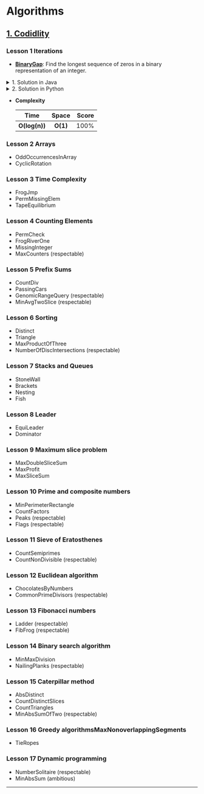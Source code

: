 # Algorithms

## [1. Codidlity](https://codility.com/programmers/)
### Lesson 1 Iterations
* **[BinaryGap](https://github.com/Nbouchek/algorithms/blob/master/BinaryGap.md)**: Find the longest sequence of zeros in a binary representation of an integer. 

<div class="begin-examples"></div>

<details><summary>   1. Solution in Java</summary>
<p>

```java
public int solution(int number) {
   int longestSequence = 0;
   int count = -1;
   int rightBit = 0;

   while (number > 0) {
      // get right most bit & shift right
      rightBit = number & 1;
      number = number >> 1;

      if (0 == rightBit && count >= 0) {
         count++;
      }

      if (1 == rightBit) {
         longestSequence = count > longestSequence ? count : longestSequence;
	 count = 0;
      }
   }

   return longestSequence;
}
```
</p></details>
<details><summary> 2. Solution in Python</summary>
<p>

```python
def solution(N):
    count = 0
    longest = 0
    found_one = False
 
    i = N    
         
    while i:
        if i & 1 == 1:
            if (found_one == False):
                found_one = True
            else:
                longest = max(longest,count)
            count = 0
        else:
            count += 1
        i >>= 1
    
    return longest
```
</p></details>

* **Complexity**

   | Time                 | Space               | Score |
   | -------------------- |:-------------------:| -----:|
   | **O(log(n))**        | **O(1)**            | 100%  |

### Lesson 2 Arrays
* OddOccurrencesInArray
* CyclicRotation

### Lesson 3 Time Complexity
* FrogJmp
* PermMissingElem
* TapeEquilibrium

### Lesson 4 Counting Elements
* PermCheck
* FrogRiverOne
* MissingInteger
* MaxCounters (respectable)

### Lesson 5 Prefix Sums
* CountDiv
* PassingCars
* GenomicRangeQuery (respectable)
* MinAvgTwoSlice (respectable)

### Lesson 6 Sorting
* Distinct
* Triangle
* MaxProductOfThree
* NumberOfDiscIntersections (respectable)

### Lesson 7 Stacks and Queues
* StoneWall
* Brackets
* Nesting
* Fish

### Lesson 8 Leader
* EquiLeader
* Dominator

### Lesson 9 Maximum slice problem
* MaxDoubleSliceSum
* MaxProfit
* MaxSliceSum

### Lesson 10 Prime and composite numbers
* MinPerimeterRectangle
* CountFactors
* Peaks (respectable)
* Flags (respectable)

### Lesson 11 Sieve of Eratosthenes
* CountSemiprimes
* CountNonDivisible (respectable)

### Lesson 12 Euclidean algorithm
* ChocolatesByNumbers
* CommonPrimeDivisors (respectable)

### Lesson 13 Fibonacci numbers
* Ladder (respectable)
* FibFrog (respectable)

### Lesson 14 Binary search algorithm
* MinMaxDivision
* NailingPlanks (respectable)

### Lesson 15 Caterpillar method
* AbsDistinct
* CountDistinctSlices
* CountTriangles
* MinAbsSumOfTwo (respectable)

###  Lesson 16 Greedy algorithmsMaxNonoverlappingSegments
* TieRopes

###  Lesson 17 Dynamic programming
* NumberSolitaire (respectable)
* MinAbsSum (ambitious)

***
 
